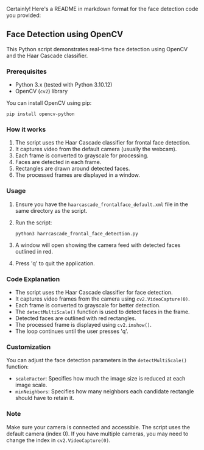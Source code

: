 Certainly! Here's a README in markdown format for the face detection code you provided:

## Face Detection using OpenCV

This Python script demonstrates real-time face detection using OpenCV and the Haar Cascade classifier.

### Prerequisites

- Python 3.x (tested with Python 3.10.12)
- OpenCV (`cv2`) library

You can install OpenCV using pip:

```
pip install opencv-python
```

### How it works

1. The script uses the Haar Cascade classifier for frontal face detection.
2. It captures video from the default camera (usually the webcam).
3. Each frame is converted to grayscale for processing.
4. Faces are detected in each frame.
5. Rectangles are drawn around detected faces.
6. The processed frames are displayed in a window.

### Usage

1. Ensure you have the `haarcascade_frontalface_default.xml` file in the same directory as the script.
2. Run the script:

   ```
   python3 harrcascade_frontal_face_detection.py
   ```

3. A window will open showing the camera feed with detected faces outlined in red.
4. Press 'q' to quit the application.

### Code Explanation

- The script uses the Haar Cascade classifier for face detection.
- It captures video frames from the camera using `cv2.VideoCapture(0)`.
- Each frame is converted to grayscale for better detection.
- The `detectMultiScale()` function is used to detect faces in the frame.
- Detected faces are outlined with red rectangles.
- The processed frame is displayed using `cv2.imshow()`.
- The loop continues until the user presses 'q'.

### Customization

You can adjust the face detection parameters in the `detectMultiScale()` function:
- `scaleFactor`: Specifies how much the image size is reduced at each image scale.
- `minNeighbors`: Specifies how many neighbors each candidate rectangle should have to retain it.

### Note

Make sure your camera is connected and accessible. The script uses the default camera (index 0). If you have multiple cameras, you may need to change the index in `cv2.VideoCapture(0)`.